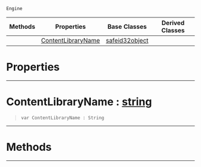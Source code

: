  `Engine`

|Methods|Properties|Base Classes|Derived Classes|
|---|---|---|---|
| |[ ContentLibraryName](https://github.com/dragonCASTjosh/PlasmaDocs/blob/master/code_reference/class_reference/contentlibraryreference.markdown#contentlibraryname-plasma)|[safeid32object](https://github.com/dragonCASTjosh/PlasmaDocs/blob/master/code_reference/class_reference/safeid32object.markdown)| |


 #  Properties


---  
 #  ContentLibraryName : [string](https://github.com/dragonCASTjosh/PlasmaDocs/blob/master/code_reference/lightning_base_types/string.markdown)

> 
> ``` lang=cpp, name=Lightning
> var ContentLibraryName : String


---  
 #  Methods


---  
 

 